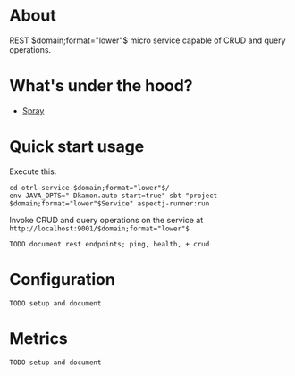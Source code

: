 # About

REST $domain;format="lower"$ micro service capable of CRUD and query operations.

# What's under the hood?

- [Spray](http://spray.io/) 

# Quick start usage

Execute this:

    cd otrl-service-$domain;format="lower"$/
    env JAVA_OPTS="-Dkamon.auto-start=true" sbt "project $domain;format="lower"$Service" aspectj-runner:run

Invoke CRUD and query operations on the service at `http://localhost:9001/$domain;format="lower"$`

    TODO document rest endpoints; ping, health, + crud

# Configuration

    TODO setup and document

# Metrics

    TODO setup and document

